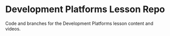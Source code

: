 # Development Platforms Lesson Repo

Code and branches for the Development Platforms lesson content and videos.
